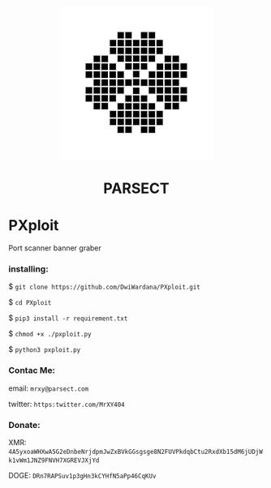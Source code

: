 <p align="center">
  <img src="https://raw.githubusercontent.com/DwiWardana/PXploit/master/parsect-logo/2019-07.v1-parsect-logo-black-mini.png"/>
</p>
<h1 align="center">
  PARSECT
</h1>

# PXploit
Port scanner banner graber

### installing:
$ `git clone https://github.com/DwiWardana/PXploit.git`

$ `cd PXploit`

$ `pip3 install -r requirement.txt`

$ `chmod +x ./pxploit.py`

$ `python3 pxploit.py`

### Contac Me:
email: `mrxy@parsect.com`

twitter: `https:twitter.com/MrXY404`

### Donate:
XMR: `4A5yxoaWHXwA5G2eDnbeNrjdpmJwZxBVkGGsgsge8N2FUVPkdqbCtu2RxdXb15dM6jUDjWk1vWm1JNZ9FNVH7XGREVJXjYd`

DOGE: `DRn7RAPSuv1p3gHn3kCYHfN5aPp46CqKUv`
